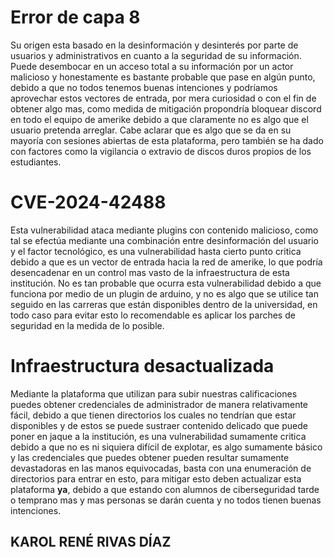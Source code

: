 # Error de capa 8
Su origen esta basado en la desinformación y desinterés por parte de usuarios y administrativos en cuanto a la seguridad de su información. Puede desembocar en un acceso total a su información por un actor malicioso y honestamente es bastante probable que pase en algún punto, debido a que no todos tenemos buenas intenciones y podríamos aprovechar estos vectores de entrada, por mera curiosidad o con el fin de obtener algo mas, como medida de mitigación propondría bloquear discord en todo el equipo de amerike debido a que claramente no es algo que el usuario pretenda arreglar. 
Cabe aclarar que es algo que se da en su mayoría con sesiones abiertas de esta plataforma, pero también se ha dado con factores como la vigilancia o extravio de discos duros propios de los estudiantes.

# CVE-2024-42488
Esta vulnerabilidad ataca mediante plugins con contenido malicioso, como tal se efectúa mediante una combinación entre desinformación del usuario y el factor tecnológico, es una vulnerabilidad hasta cierto punto critica debido a que es un vector de entrada hacia la red de amerike, lo que podría desencadenar en un control mas vasto de la infraestructura de esta institución. No es tan probable que ocurra esta vulnerabilidad debido a que funciona por medio de un plugin de arduino, y no es algo que se utilice tan seguido en las carreras que están disponibles dentro de la universidad, en todo caso para evitar esto lo recomendable es aplicar los parches de seguridad en la medida de lo posible.

# Infraestructura desactualizada
Mediante la plataforma que utilizan para subir nuestras calificaciones puedes obtener credenciales de administrador de manera relativamente fácil, debido a que tienen directorios los cuales no tendrían que estar disponibles y de estos se puede sustraer contenido delicado que puede poner en jaque a la institución, es una vulnerabilidad sumamente critica debido a que no es ni siquiera difícil de explotar, es algo sumamente básico y las credenciales que puedes obtener pueden resultar sumamente devastadoras en las manos equivocadas, basta con una enumeración de directorios para entrar en esto, para mitigar esto deben actualizar esta plataforma **ya**, debido a que estando con alumnos de ciberseguridad tarde o temprano mas y mas personas se darán cuenta y no todos tienen buenas intenciones.

## KAROL RENÉ RIVAS DÍAZ